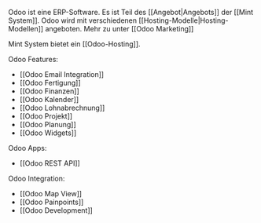 Odoo ist eine ERP-Software. Es ist Teil des [[Angebot|Angebots]] der [[Mint System]]. Odoo wird mit verschiedenen [[Hosting-Modelle|Hosting-Modellen]] angeboten. Mehr zu unter [[Odoo Marketing]]

Mint System bietet ein [[Odoo-Hosting]].

Odoo Features:

* [[Odoo Email Integration]]
* [[Odoo Fertigung]]
* [[Odoo Finanzen]]
* [[Odoo Kalender]]
* [[Odoo Lohnabrechnung]]
* [[Odoo Projekt]]
* [[Odoo Planung]]
* [[Odoo Widgets]]

Odoo Apps:

* [[Odoo REST API]]

Odoo Integration:

* [[Odoo Map View]]
* [[Odoo Painpoints]]
* [[Odoo Development]]